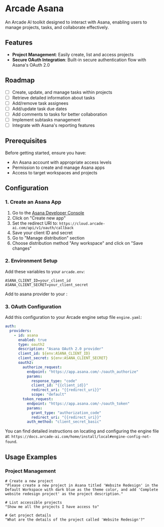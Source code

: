 # Arcade Asana

An Arcade AI toolkit designed to interact with Asana, enabling users to manage projects, tasks, and collaborate effectively.

## Features

- **Project Management**: Easily create, list and access projects
- **Secure OAuth Integration**: Built-in secure authentication flow with Asana's OAuth 2.0

## Roadmap

- [ ] Create, update, and manage tasks within projects
- [ ] Retrieve detailed information about tasks
- [ ] Add/remove task assignees
- [ ] Add/update task due dates
- [ ] Add comments to tasks for better collaboration
- [ ] Implement subtasks management
- [ ] Integrate with Asana's reporting features

## Prerequisites

Before getting started, ensure you have:

- An Asana account with appropriate access levels
- Permission to create and manage Asana apps
- Access to target workspaces and projects

## Configuration

### 1. Create an Asana App

1. Go to the [Asana Developer Console](https://app.asana.com/0/developer-console)
2. Click on "Create new app"
3. Set the redirect URI to: `https://cloud.arcade-ai.com/api/v1/oauth/callback`
4. Save your client ID and secret
5. Go to "Manage distribution" section
6. Choose distribution method "Any workspace" and click on "Save changes"

### 2. Environment Setup

Add these variables to your `arcade.env`:

```env
ASANA_CLIENT_ID=your_client_id
ASANA_CLIENT_SECRET=your_client_secret
```

Add to asana provider to your :

### 3. OAuth Configuration

Add this configuration to your Arcade engine setup file `engine.yaml`:

```yaml
auth:
  providers:
    - id: asana
      enabled: true
      type: oauth2
      description: "Asana OAuth 2.0 provider"
      client_id: ${env:ASANA_CLIENT_ID}
      client_secret: ${env:ASANA_CLIENT_SECRET}
      oauth2:
        authorize_request:
          endpoint: "https://app.asana.com/-/oauth_authorize"
          params:
            response_type: "code"
            client_id: "{{client_id}}"
            redirect_uri: "{{redirect_uri}}"
            scope: "default"
        token_request:
          endpoint: "https://app.asana.com/-/oauth_token"
          params:
            grant_type: "authorization_code"
            redirect_uri: "{{redirect_uri}}"
          auth_method: "client_secret_basic"
```

You can find detailed instructions on locating and configuring the engine file at: `https://docs.arcade-ai.com/home/install/local#engine-config-not-found`.

## Usage Examples

### Project Management

```plaintext
# Create a new project
"Please create a new project in Asana titled 'Website Redesign' in the Default Workspace with dark blue as the theme color, and add 'Complete website redesign project' as the project description."

# List accessible projects
"Show me all the projects I have access to"

# Get project details
"What are the details of the project called 'Website Redesign'?"
```